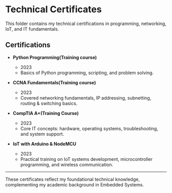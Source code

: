 # Technical Certificates

This folder contains my technical certifications in programming, networking, IoT, and IT fundamentals.

## Certifications

- **Python Programming(Training course)**  
  - 2023  
  - Basics of Python programming, scripting, and problem solving.

- **CCNA Fundamentals(Training course)**  
  - 2023  
  - Covered networking fundamentals, IP addressing, subnetting, routing & switching basics.

- **CompTIA A+(Training Course)**  
  - 2023  
  - Core IT concepts: hardware, operating systems, troubleshooting, and system support.

- **IoT with Arduino & NodeMCU**  
  - 2023  
  - Practical training on IoT systems development, microcontroller programming, and wireless communication.

---
These certificates reflect my foundational technical knowledge, complementing my academic background in Embedded Systems.
